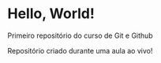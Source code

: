 # Hello, World!
 Primeiro repositório do curso de Git e Github

Repositório criado durante uma aula ao vivo!